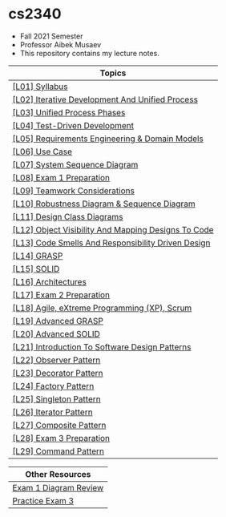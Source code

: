 # cs2340
-   Fall 2021 Semester
-   Professor Aibek Musaev
-   This repository contains my lecture notes.

| Topics                                                       |
| ------------------------------------------------------------ |
| [[L01] Syllabus](https://github.com/ATPAustinPeng/cs2340/wiki/%5BL01%5D-Syllabus) |
| [[L02] Iterative Development And Unified Process](https://github.com/ATPAustinPeng/cs2340/wiki/%5BL02%5D-Iterative-Development-And-Unified-Process) |
| [[L03] Unified Process Phases](https://github.com/ATPAustinPeng/cs2340/wiki/%5BL03%5D-Unified-Process-Phases) |
| [[L04] Test-Driven Development](https://github.com/ATPAustinPeng/cs2340/wiki/%5BL04%5D-Test-Driven-Development) |
| [[L05] Requirements Engineering & Domain Models](https://github.com/ATPAustinPeng/cs2340/wiki/%5BL05%5D-Requirements-Engineering-&-Domain-Models) |
| [[L06] Use Case](https://github.com/ATPAustinPeng/cs2340/wiki/%5BL06%5D-Use-Case) |
| [[L07] System Sequence Diagram](https://github.com/ATPAustinPeng/cs2340/wiki/%5BL07%5D-System-Sequence-Diagram) |
| [[L08] Exam 1 Preparation](https://github.com/ATPAustinPeng/cs2340/wiki/%5BL08%5D-Exam-1-Preparation) |
| [[L09] Teamwork Considerations](https://github.com/ATPAustinPeng/cs2340/wiki/%5BL09%5D-Teamwork-Considerations) |
| [[L10] Robustness Diagram & Sequence Diagram](https://github.com/ATPAustinPeng/cs2340/wiki/%5BL10%5D-Robustness-Diagram-&-Sequence-Diagram) |
| [[L11] Design Class Diagrams](https://github.com/ATPAustinPeng/cs2340/wiki/%5BL11%5D-Design-Class-Diagrams) |
| [[L12] Object Visibility And Mapping Designs To Code](https://github.com/ATPAustinPeng/cs2340/wiki/%5BL12%5D-Object-Visibility-And-Mapping-Designs-To-Code) |
| [[L13] Code Smells And Responsibility Driven Design](https://github.com/ATPAustinPeng/cs2340/wiki/%5BL13%5D-Code-Smells-And-Responsibility-Driven-Design) |
| [[L14] GRASP](https://github.com/ATPAustinPeng/cs2340/wiki/%5BL14%5D-GRASP) |
| [[L15] SOLID](https://github.com/ATPAustinPeng/cs2340/wiki/%5BL15%5D-SOLID) |
| [[L16] Architectures](https://github.com/ATPAustinPeng/cs2340/wiki/%5BL16%5D-Architectures) |
| [[L17] Exam 2 Preparation](https://github.com/ATPAustinPeng/cs2340/wiki/%5BL17%5D-Exam-2-Preparation) |
| [[L18] Agile, eXtreme Programming (XP), Scrum](https://github.com/ATPAustinPeng/cs2340/wiki/%5BL18%5D-Agile,-eXtreme-Programming-(XP),-Scrum) |
| [[L19] Advanced GRASP](https://github.com/ATPAustinPeng/cs2340/wiki/%5BL19%5D-Advanced-GRASP) |
| [[L20] Advanced SOLID](https://github.com/ATPAustinPeng/cs2340/wiki/%5BL20%5D-Advanced-SOLID) |
| [[L21] Introduction To Software Design Patterns](https://github.com/ATPAustinPeng/cs2340/wiki/%5BL21%5D-Introduction-To-Software-Design-Patterns) |
| [[L22] Observer Pattern](https://github.com/ATPAustinPeng/cs2340/wiki/%5BL22%5D-Observer-Pattern) |
| [[L23] Decorator Pattern](https://github.com/ATPAustinPeng/cs2340/wiki/%5BL23%5D-Decorator-Pattern) |
| [[L24] Factory Pattern](https://github.com/ATPAustinPeng/cs2340/wiki/%5BL24%5D-Factory-Pattern) |
| [[L25] Singleton Pattern](https://github.com/ATPAustinPeng/cs2340/wiki/%5BL25%5D-Singleton-Pattern) |
| [[L26] Iterator Pattern](https://github.com/ATPAustinPeng/cs2340/wiki/%5BL26%5D-Iterator-Pattern) |
| [[L27] Composite Pattern](https://github.com/ATPAustinPeng/cs2340/wiki/%5BL27%5D-Composite-Pattern) |
| [[L28] Exam 3 Preparation](https://github.com/ATPAustinPeng/cs2340/wiki/%5BL28%5D-Exam-3-Preparation) |
| [[L29] Command Pattern](https://github.com/ATPAustinPeng/cs2340/wiki/%5BL29%5D-Command-Pattern) |

| Other Resources                                              |
| ------------------------------------------------------------ |
| [Exam 1 Diagram Review](https://github.com/ATPAustinPeng/cs2340/wiki/Exam-1-Diagram-Review) |
| [Practice Exam 3](https://github.com/ATPAustinPeng/cs2340/wiki/Practice-Exam-3) |
